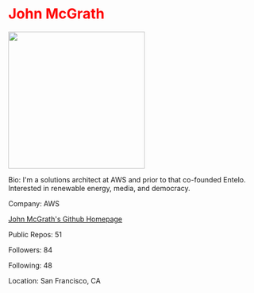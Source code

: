 <h1 style="color:Red">John McGrath</h1>
    <img src="https://avatars1.githubusercontent.com/u/1668?v=4" style="width: 275px; heigh: 275px;">
    <p>Bio: I'm a solutions architect at AWS and prior to that co-founded Entelo. Interested in renewable energy, media, and democracy.</p>
    <p>Company: AWS</p>
    <a href="https://github.com/john">John McGrath's Github Homepage</a>
    <p>Public Repos: 51</p>
    <p>Followers: 84</p>
    <p>Following: 48</p>
    <p>Location: San Francisco, CA</p>